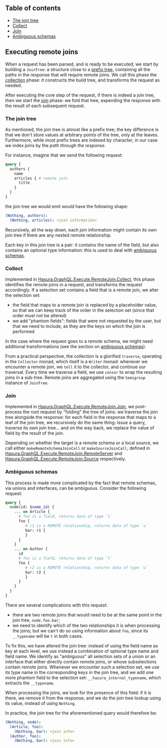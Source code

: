 ## Table of contents

<!--
Please make sure you update the table of contents when modifying this file. If
you're using emacs, you can automatically do so using the command mentioned in
the generated comment below (provided by the package markdown-toc), but it will
use a slightly different format and you will have to fix the differences
manually.
-->

<!-- markdown-toc start - Don't edit this section. Run M-x markdown-toc-refresh-toc -->

- [The join tree](#the-join-tree)
- [Collect](#collect)
- [Join](#join)
- [Ambiguous schemas](#ambiguous-schemas)

<!-- markdown-toc end -->

## Executing remote joins

When a request has been parsed, and is ready to be executed, we start by
building a `JoinTree`: a structure close to a [prefix
tree](https://en.wikipedia.org/wiki/Trie), containing all the paths in the
response that will require remote joins. We call this phase the
[collection](#collection) phase: it constructs the build tree, and transforms
the request as needed.

After executing the core step of the request, if there is indeed a join tree,
then we start the [join](#join) phase: we fold that tree, expending the response
with the result of each subsequent request.

### The join tree

As mentioned, the join tree is almost like a prefix tree; the key difference is
that we don't store values at arbitrary points of the tree, only at the
leaves. Furthermore, while most prefix trees are indexed by character, in our
case we index joins by the *path through the response*.

For instance, imagine that we send the following request:

```graphql
query {
  authors {
    name
    articles { # remote join
      title
    }
  }
}
```

the join tree we would emit would have the following shape:

```yaml
(Nothing, authors):
  (Nothing, articles): <join information>
```

Recursively, all the way down, each join information might contain its own join
tree if there are any nested remote relationship.

Each key in this join tree is a pair: it contains the name of the field, but
also contains an optional type information: this is used to deal with [ambiguous
schemas](#ambiguous-schemas).

### Collect

Implemented in
[Hasura.GraphQL.Execute.RemoteJoin.Collect](https://github.com/hasura/graphql-engine/blob/master/server/src-lib/Hasura/GraphQL/Execute/RemoteJoin/Collect.hs),
this phase identifies the remote joins in a request, and transforms the request
accordingly. If a selection set contains a field that is a remote join, we alter
the selection set:
  - the field that maps to a remote join is replaced by a placeholder value, so
    that we can keep track of the order in the selection set (since that order
    must not be altered)
  - we add "phantom fields": fields that were not requested by the user, but
    that we need to include, as they are the keys on which the join is performed

In the case where the request goes to a remote schema, we might need additional
transformations (see the section on [ambiguous schemas](#ambiguous-schemas)).

From a practical perspective, the collection is a glorified `traverse`,
operating in the `Collector` monad, which itself is a `Writer` monad: whenever
we encounter a remote join, we `tell` it to the collector, and continue our
traversal. Every time we traverse a field, we use `censor` to wrap the resulting
joins in a sub-tree. Remote joins are aggregated using the `Semigroup` instance
of `JoinTree`.

### Join

Implemented in
[Hasura.GraphQL.Execute.RemoteJoin.Join](https://github.com/hasura/graphql-engine/blob/master/server/src-lib/Hasura/GraphQL/Execute/RemoteJoin/Join.hs),
we post-process the root request by "folding" the tree of joins: we traverse the
join tree alongside the response: for each field in the response that maps to a
leaf of the join tree, we recursively do the same thing: issue a query, traverse
its own join tree... and on the way back, we replace the value of field by the
result of the join.

Depending on whether the target is a remote schema or a local source, we call
either `makeRemoteSchemaJoinCall` or `makeSourceJoinCall`, defined in
[Hasura.GraphQL.Execute.RemoteJoin.RemoteServer](https://github.com/hasura/graphql-engine/blob/master/server/src-lib/Hasura/GraphQL/Execute/RemoteJoin/RemoteServer.hs)
and
[Hasura.GraphQL.Execute.RemoteJoin.Source](https://github.com/hasura/graphql-engine/blob/master/server/src-lib/Hasura/GraphQL/Execute/RemoteJoin/Source.hs)
respectively.

### Ambiguous schemas

This process is made more complicated by the fact that remote schemas, via
unions and interfaces, can be ambiguous. Consider the following request:

```graphql
query {
  node(id: $some_id) {
    ... on Article {
      # foo is a field, returns data of type `t`
      foo {
         # r1 is a REMOTE relationship, returns data of type `u`
         bar: r1 {
         }
      }
    }
    ... on Author {
      id
      # foo is a field, returns data of type `t`
      foo {
         # r2 is a REMOTE relationship, returns data of type `u`
         bar: r2 {
         }
      }
    }
  }
}
```

There are several complications with this request:
  - there are two remote joins that would need to be at the same point in the
    join tree, `node.foo.bar`;
  - we need to identify which of the two relationships it is when processing the
    joins; but we can't do so using information about `foo`, since its
    `__typename` will be `t` in both cases.

To fix this, we have altered the join tree: instead of using the field name as
key at each level, we use instead a combination of optional type name and field
name. We identify as "ambiguous" all selection sets of a union or an interface
that either directly contain remote joins, or whose subselections contain remote
joins. Whenever we encounter such a selection set, we use its type name in the
corresponding keys in the join tree, and we add one more phantom field to the
selection set: `__hasura_internal_typename`, which extracts the `__typename`.

When processing the joins, we look for the presence of this field: if it is
there, we remove it from the response, and we do the join tree lookup using its
value, instead of using `Nothing`.

In practice, the join tree for the aforementioned query would therefore be:
```yaml
(Nothing, node):
  (Article, foo):
    (Nothing, bar): <join info>
  (Author, foo):
    (Nothing, bar): <join info>
```
